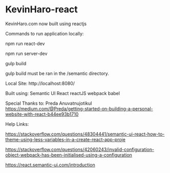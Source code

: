 # KevinHaro-react
KevinHaro.com now built using reactjs


Commands to run application locally:

  npm run react-dev
  
  npm run server-dev
  
  gulp build
 
gulp build must be ran in the /semantic directory.

Local Site:
  http://localhost:8080/
  
  
Built using:
Semantic UI React
reactJS
webpack
babel


Special Thanks to:
Preda Anuvatnujotikul
https://medium.com/@Preda/getting-started-on-building-a-personal-website-with-react-b44ee93b1710

Help Links:

https://stackoverflow.com/questions/48304441/semantic-ui-react-how-to-theme-using-less-variables-in-a-create-react-app-proje

https://stackoverflow.com/questions/42060243/invalid-configuration-object-webpack-has-been-initialised-using-a-configuration

https://react.semantic-ui.com/introduction
